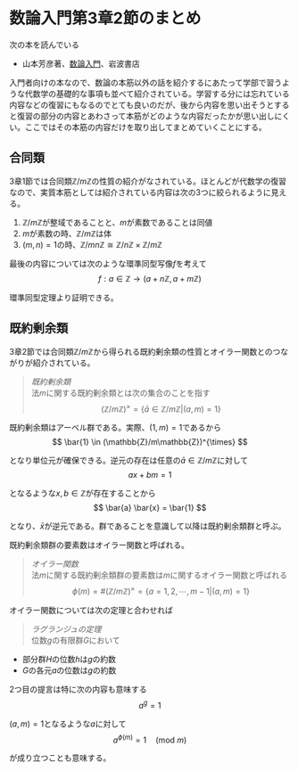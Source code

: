 # 数論入門第3章2節のまとめ

次の本を読んでいる

- 山本芳彦著、[数論入門](https://www.iwanami.co.jp/book/b259041.html)、岩波書店

入門者向けの本なので、数論の本筋以外の話を紹介するにあたって学部で習うような代数学の基礎的な事項も並べて紹介されている。学習する分には忘れている内容などの復習にもなるのでとても良いのだが、後から内容を思い出そうとすると復習の部分の内容とあわさって本筋がどのような内容だったかが思い出しにくい。ここではその本筋の内容だけを取り出してまとめていくことにする。

## 合同類

3章1節では合同類$\mathbb{Z}/m\mathbb{Z}$の性質の紹介がなされている。ほとんどが代数学の復習なので、実質本筋としては紹介されている内容は次の3つに絞られるように見える。

1. $\mathbb{Z}/m\mathbb{Z}$が整域であることと、$m$が素数であることは同値
1. $m$が素数の時、$\mathbb{Z}/m\mathbb{Z}$は体
1. $(m,n)=1$の時、$\mathbb{Z}/mn\mathbb{Z} \cong \mathbb{Z}/n\mathbb{Z} \times \mathbb{Z}/m\mathbb{Z}$

最後の内容については次のような環準同型写像$f$を考えて
$$
f: a \in \mathbb{Z} \rightarrow (a + n\mathbb{Z}, a + m\mathbb{Z})
$$

環準同型定理より証明できる。

## 既約剰余類

3章2節では合同類$\mathbb{Z}/m\mathbb{Z}$から得られる既約剰余類の性質とオイラー関数とのつながりが紹介されている。
> *既約剰余類*  
> 法$m$に関する既約剰余類とは次の集合のことを指す
$$
(\mathbb{Z}/m\mathbb{Z})^{\times} = \{\bar{a} \in \mathbb{Z}/m\mathbb{Z} | (a, m) = 1\}
$$

既約剰余類はアーベル群である。実際、$(1,m) = 1$であるから
$$
\bar{1} \in (\mathbb{Z}/m\mathbb{Z})^{\times}
$$

となり単位元が確保できる。逆元の存在は任意の$\bar{a} \in \mathbb{Z}/m\mathbb{Z}$に対して
$$
ax + bm = 1
$$

となるような$x, b \in \mathbb{Z}$が存在することから
$$
\bar{a} \bar{x} = \bar{1}
$$

となり、$\bar{x}$が逆元である。群であることを意識して以降は既約剰余類群と呼ぶ。

既約剰余類群の要素数はオイラー関数と呼ばれる。
> *オイラー関数*  
> 法$m$に関する既約剰余類群の要素数は$m$に関するオイラー関数と呼ばれる
$$
\phi(m) = \# (\mathbb{Z}/m\mathbb{Z})^{\times} = \{a = 1,2,\cdots, m-1 | (a, m) = 1\}
$$

オイラー関数については次の定理と合わせれば
> *ラグランジュの定理*  
> 位数$g$の有限群$G$において

- 部分群$H$の位数$h$は$g$の約数
- $G$の各元$a$の位数は$g$の約数

2つ目の提言は特に次の内容も意味する
$$
a^g = 1
$$

$(a,m)=1$となるような$a$に対して
$$
a^{\phi(m)} = 1 \quad (\textrm{mod} \ m)
$$

が成り立つことも意味する。
